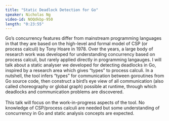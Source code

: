 ```yaml
---
title: "Static Deadlock Detection for Go"
speaker: Nicholas Ng
video-id: NOQdkbp-950
length: "0:23:55"
---
```

Go’s concurrency features differ from mainstream programming languages in that they are based on the high-level and formal model of CSP (or process calculi) by Tony Hoare in 1978. Over the years, a large body of research work was developed for understanding concurrency based on process calculi, but rarely applied directly in programming langauges. I will talk about a static analyser we developed for detecting deadlocks in Go, inspired by a research area which gives “types” to process calculi. In a nutshell, the tool infers “types” for communication between goroutines from Go source code, then construct a bird’s eye view of all communication (also called choreography or global graph) possible at runtime, through which deadlocks and communication problems are discovered.<BR><BR>This talk will focus on the work-in-progress aspects of the tool. No knowledge of CSP/process calculi are needed but some understanding of concurrency in Go and static analysis concepts are expected.